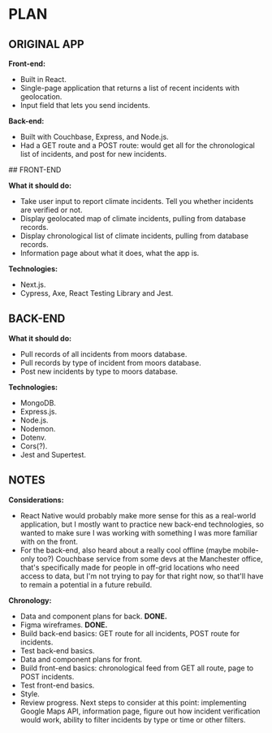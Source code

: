 # PLAN

## ORIGINAL APP

**Front-end:**

- Built in React.
- Single-page application that returns a list of recent incidents with geolocation.
- Input field that lets you send incidents.

**Back-end:**

- Built with Couchbase, Express, and Node.js.
- Had a GET route and a POST route: would get all for the chronological list of incidents, and post for new incidents.

## FRONT-END

**What it should do:**

- Take user input to report climate incidents. Tell you whether incidents are verified or not.
- Display geolocated map of climate incidents, pulling from database records.
- Display chronological list of climate incidents, pulling from database records.
- Information page about what it does, what the app is.

**Technologies:**

- Next.js.
- Cypress, Axe, React Testing Library and Jest.

## BACK-END

**What it should do:**

- Pull records of all incidents from moors database.
- Pull records by type of incident from moors database.
- Post new incidents by type to moors database.

**Technologies:**

- MongoDB.
- Express.js.
- Node.js.
- Nodemon.
- Dotenv.
- Cors(?).
- Jest and Supertest.

## NOTES

**Considerations:**

- React Native would probably make more sense for this as a real-world application, but I mostly want to practice new back-end technologies, so wanted to make sure I was working with something I was more familiar with on the front.
- For the back-end, also heard about a really cool offline (maybe mobile-only too?) Couchbase service from some devs at the Manchester office, that's specifically made for people in off-grid locations who need access to data, but I'm not trying to pay for that right now, so that'll have to remain a potential in a future rebuild.

**Chronology:**

- Data and component plans for back. **DONE.**
- Figma wireframes. **DONE.**
- Build back-end basics: GET route for all incidents, POST route for incidents.
- Test back-end basics.
- Data and component plans for front.
- Build front-end basics: chronological feed from GET all route, page to POST incidents.
- Test front-end basics.
- Style.
- Review progress. Next steps to consider at this point: implementing Google Maps API, information page, figure out how incident verification would work, ability to filter incidents by type or time or other filters.
